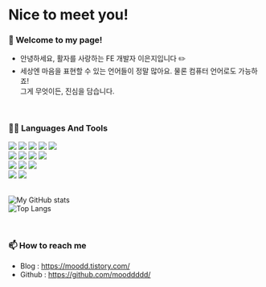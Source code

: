 # Nice to meet you! 

<!--
**mooddddd/mooddddd** is a ✨ _special_ ✨ repository because its `README.md` (this file) appears on your GitHub profile.

Here are some ideas to get you started:

- 🔭 I’m currently working on ...
- 🌱 I’m currently learning ...
- 👯 I’m looking to collaborate on ...
- 🤔 I’m looking for help with ...
- 💬 Ask me about ...
- 📫 How to reach me: ...
- 😄 Pronouns: ...
- ⚡ Fun fact: ...

<img src="https://img.shields.io/badge/아이콘내용-바탕색?style=flat&logo=로고이름&logoColor=white"/>
-->

### 👋 Welcome to my page!

- 안녕하세요, 활자를 사랑하는 FE 개발자 이은지입니다 ✏️
- 세상엔 마음을 표현할 수 있는 언어들이 정말 많아요. 물론 컴퓨터 언어로도 가능하죠!<br/>
그게 무엇이든, 진심을 담습니다.

<br/>

### 👩‍💻 Languages And Tools

<div style={display:center}>
<img src="https://img.shields.io/badge/HTML5-E34F26?style=flat&logo=HTML5&logoColor=white"/>
<img src="https://img.shields.io/badge/CSS3-1572B6?style=flat&logo=CSS3&logoColor=white"/>
<img src="https://img.shields.io/badge/Javascript-F7DF1E?style=flat&logo=Javascript&logoColor=black"/>
<img src="https://img.shields.io/badge/Typescript-3178C6?style=flat&logo=Typescript&logoColor=white"/>
<img src="https://img.shields.io/badge/Node.js-339933?style=flat&logo=Node.js&logoColor=white"/>
  <br/>
<img src="https://img.shields.io/badge/React-61DAFB?style=flat&logo=react&logoColor=black"/>
<img src="https://img.shields.io/badge/StyledComponents-DB7093?style=flat&logo=Styled-Components&logoColor=white"/>
<img src="https://img.shields.io/badge/Redux-764ABC?style=flat&logo=Redux&logoColor=white"/>
<img src="https://img.shields.io/badge/Recoil-3578E5?style=flat&logo=Recoil&logoColor=white"/>
  <br/>
<img src="https://img.shields.io/badge/Express-white?style=flat&logo=express&logoColor=black"/>
<img src="https://img.shields.io/badge/Mysql-4479A1?style=flat&logo=Mysql&logoColor=white"/>
<img src="https://img.shields.io/badge/Sequelize-52B0E7?style=flat&logo=sequelize&logoColor=white"/>
  <br/>
<img src="https://img.shields.io/badge/Figma-F24E1E?style=flat&logo=Figma&logoColor=white"/>
<img src="https://img.shields.io/badge/Solidity-363636?style=flat&logo=Solidity&logoColor=white"/>
</div>
<br/>

![My GitHub stats](https://github-readme-stats.vercel.app/api?username=mooddddd&show_icons=true&theme=vue)<br/>
![Top Langs](https://github-readme-stats.vercel.app/api/top-langs/?username=mooddddd&layout=compact&theme=vue)


<br/>

### 📫 How to reach me
- Blog : https://moodd.tistory.com/
- Github : https://github.com/mooddddd/


